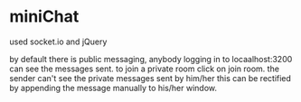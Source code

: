 # miniChat
used socket.io and jQuery

by default there is public messaging, anybody logging in to locaalhost:3200 can see the messages sent.
to join a private room click on join room.
the sender can't see the private messages sent by him/her
this can be rectified by appending the message manually to his/her window.
